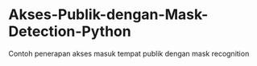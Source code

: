 # Akses-Publik-dengan-Mask-Detection-Python
Contoh penerapan akses masuk tempat publik dengan mask recognition
